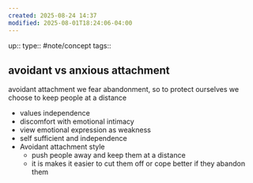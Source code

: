 ```yaml
---
created: 2025-08-24 14:37
modified: 2025-08-01T18:24:06-04:00
---
```

up::
type:: #note/concept 
tags::
## avoidant vs anxious attachment

avoidant attachment we fear abandonment, so to protect ourselves we choose to keep people at a distance  
- values independence
- discomfort with emotional intimacy
- view emotional expression as weakness
- self sufficient and independence 
- Avoidant attachment style
	- push people away and keep them at a distance
	- it is makes it easier to cut them off or cope better if they abandon them 